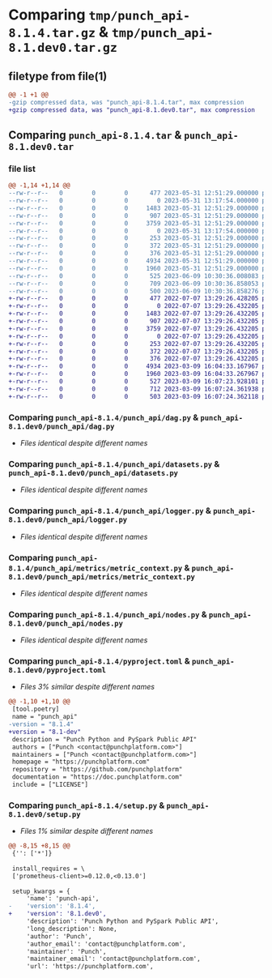 # Comparing `tmp/punch_api-8.1.4.tar.gz` & `tmp/punch_api-8.1.dev0.tar.gz`

## filetype from file(1)

```diff
@@ -1 +1 @@
-gzip compressed data, was "punch_api-8.1.4.tar", max compression
+gzip compressed data, was "punch_api-8.1.dev0.tar", max compression
```

## Comparing `punch_api-8.1.4.tar` & `punch_api-8.1.dev0.tar`

### file list

```diff
@@ -1,14 +1,14 @@
--rw-r--r--   0        0        0      477 2023-05-31 12:51:29.000000 punch_api-8.1.4/LICENSE
--rw-r--r--   0        0        0        0 2023-05-31 13:17:54.000000 punch_api-8.1.4/punch_api/__init__.py
--rw-r--r--   0        0        0     1483 2023-05-31 12:51:29.000000 punch_api-8.1.4/punch_api/dag.py
--rw-r--r--   0        0        0      907 2023-05-31 12:51:29.000000 punch_api-8.1.4/punch_api/datasets.py
--rw-r--r--   0        0        0     3759 2023-05-31 12:51:29.000000 punch_api-8.1.4/punch_api/logger.py
--rw-r--r--   0        0        0        0 2023-05-31 13:17:54.000000 punch_api-8.1.4/punch_api/metrics/__init__.py
--rw-r--r--   0        0        0      253 2023-05-31 12:51:29.000000 punch_api-8.1.4/punch_api/metrics/counter.py
--rw-r--r--   0        0        0      372 2023-05-31 12:51:29.000000 punch_api-8.1.4/punch_api/metrics/gauge.py
--rw-r--r--   0        0        0      376 2023-05-31 12:51:29.000000 punch_api-8.1.4/punch_api/metrics/histogram.py
--rw-r--r--   0        0        0     4934 2023-05-31 12:51:29.000000 punch_api-8.1.4/punch_api/metrics/metric_context.py
--rw-r--r--   0        0        0     1960 2023-05-31 12:51:29.000000 punch_api-8.1.4/punch_api/nodes.py
--rw-r--r--   0        0        0      525 2023-06-09 10:30:36.008083 punch_api-8.1.4/pyproject.toml
--rw-r--r--   0        0        0      709 2023-06-09 10:30:36.858053 punch_api-8.1.4/setup.py
--rw-r--r--   0        0        0      500 2023-06-09 10:30:36.858276 punch_api-8.1.4/PKG-INFO
+-rw-r--r--   0        0        0      477 2022-07-07 13:29:26.428205 punch_api-8.1.dev0/LICENSE
+-rw-r--r--   0        0        0        0 2022-07-07 13:29:26.432205 punch_api-8.1.dev0/punch_api/__init__.py
+-rw-r--r--   0        0        0     1483 2022-07-07 13:29:26.432205 punch_api-8.1.dev0/punch_api/dag.py
+-rw-r--r--   0        0        0      907 2022-07-07 13:29:26.432205 punch_api-8.1.dev0/punch_api/datasets.py
+-rw-r--r--   0        0        0     3759 2022-07-07 13:29:26.432205 punch_api-8.1.dev0/punch_api/logger.py
+-rw-r--r--   0        0        0        0 2022-07-07 13:29:26.432205 punch_api-8.1.dev0/punch_api/metrics/__init__.py
+-rw-r--r--   0        0        0      253 2022-07-07 13:29:26.432205 punch_api-8.1.dev0/punch_api/metrics/counter.py
+-rw-r--r--   0        0        0      372 2022-07-07 13:29:26.432205 punch_api-8.1.dev0/punch_api/metrics/gauge.py
+-rw-r--r--   0        0        0      376 2022-07-07 13:29:26.432205 punch_api-8.1.dev0/punch_api/metrics/histogram.py
+-rw-r--r--   0        0        0     4934 2023-03-09 16:04:33.167967 punch_api-8.1.dev0/punch_api/metrics/metric_context.py
+-rw-r--r--   0        0        0     1960 2023-03-09 16:04:33.267967 punch_api-8.1.dev0/punch_api/nodes.py
+-rw-r--r--   0        0        0      527 2023-03-09 16:07:23.928101 punch_api-8.1.dev0/pyproject.toml
+-rw-r--r--   0        0        0      712 2023-03-09 16:07:24.361938 punch_api-8.1.dev0/setup.py
+-rw-r--r--   0        0        0      503 2023-03-09 16:07:24.362118 punch_api-8.1.dev0/PKG-INFO
```

### Comparing `punch_api-8.1.4/punch_api/dag.py` & `punch_api-8.1.dev0/punch_api/dag.py`

 * *Files identical despite different names*

### Comparing `punch_api-8.1.4/punch_api/datasets.py` & `punch_api-8.1.dev0/punch_api/datasets.py`

 * *Files identical despite different names*

### Comparing `punch_api-8.1.4/punch_api/logger.py` & `punch_api-8.1.dev0/punch_api/logger.py`

 * *Files identical despite different names*

### Comparing `punch_api-8.1.4/punch_api/metrics/metric_context.py` & `punch_api-8.1.dev0/punch_api/metrics/metric_context.py`

 * *Files identical despite different names*

### Comparing `punch_api-8.1.4/punch_api/nodes.py` & `punch_api-8.1.dev0/punch_api/nodes.py`

 * *Files identical despite different names*

### Comparing `punch_api-8.1.4/pyproject.toml` & `punch_api-8.1.dev0/pyproject.toml`

 * *Files 3% similar despite different names*

```diff
@@ -1,10 +1,10 @@
 [tool.poetry]
 name = "punch_api"
-version = "8.1.4"
+version = "8.1-dev"
 description = "Punch Python and PySpark Public API"
 authors = ["Punch <contact@punchplatform.com>"]
 maintainers = ["Punch <contact@punchplatform.com>"]
 homepage = "https://punchplatform.com"
 repository = "https://github.com/punchplatform"
 documentation = "https://doc.punchplatform.com"
 include = ["LICENSE"]
```

### Comparing `punch_api-8.1.4/setup.py` & `punch_api-8.1.dev0/setup.py`

 * *Files 1% similar despite different names*

```diff
@@ -8,15 +8,15 @@
 {'': ['*']}
 
 install_requires = \
 ['prometheus-client>=0.12.0,<0.13.0']
 
 setup_kwargs = {
     'name': 'punch-api',
-    'version': '8.1.4',
+    'version': '8.1.dev0',
     'description': 'Punch Python and PySpark Public API',
     'long_description': None,
     'author': 'Punch',
     'author_email': 'contact@punchplatform.com',
     'maintainer': 'Punch',
     'maintainer_email': 'contact@punchplatform.com',
     'url': 'https://punchplatform.com',
```

